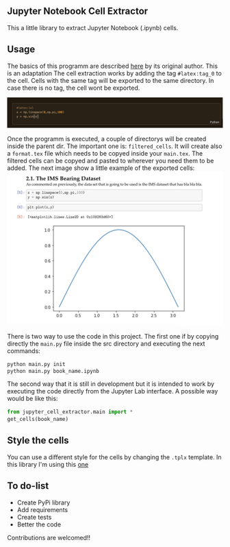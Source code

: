 ## Jupyter Notebook Cell Extractor
This a little library to extract Jupyter Notebook (.ipynb) cells.  

## Usage
The basics of this programm are described [here](https://stackoverflow.com/questions/55057888/difficult-workflow-writing-latex-book-full-of-python-code) by its original author. This is an adaptation 
The cell extraction works by adding the tag ```#latex:tag_0``` to the cell.  Cells with the same tag will be exported to the same directory. In case there is no tag, the cell wont be exported.  

![cell](assets/img/cell_tag.png)  

Once the programm is executed, a couple of directorys will be created inside the parent dir. The important one is: ```filtered_cells```. It will create also a ```format.tex``` file which needs to be copyed inside your ```main.tex```. The filtered cells can be copyed and pasted to wherever you need them to be added. The next image show a little example of the exported cells:
![exported_cell](assets/img/exported_cell_example.png)

There is two way to use the code in this project. The first one if by copying directly the ```main.py``` file inside the src directory and executing the next commands:  
```
python main.py init
python main.py book_name.ipynb
```` 
The second way that it is still in development but it is intended to work by executing the code directly from the Jupyter Lab interface. A possible way would be like this:
```python
from jupyter_cell_extractor.main import *
get_cells(book_name)
````
## Style the cells  
You can use a different style for the cells by changing the ```.tplx``` template. In this library I'm using this [one](https://github.com/t-makaro/nb_pdf_template/blob/master/nb_pdf_template/templates/classic.tplx)
## To do-list 
* Create PyPi library
* Add requirements
* Create tests
* Better the code

Contributions are welcomed!! 

